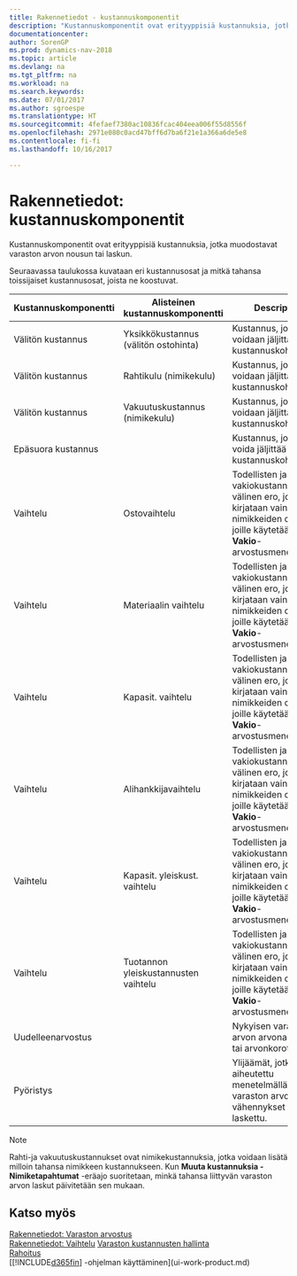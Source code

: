 ```yaml
---
title: Rakennetiedot - kustannuskomponentit
description: "Kustannuskomponentit ovat erityyppisiä kustannuksia, jotka muodostavat varaston arvon nousun tai laskun."
documentationcenter: 
author: SorenGP
ms.prod: dynamics-nav-2018
ms.topic: article
ms.devlang: na
ms.tgt_pltfrm: na
ms.workload: na
ms.search.keywords: 
ms.date: 07/01/2017
ms.author: sgroespe
ms.translationtype: HT
ms.sourcegitcommit: 4fefaef7380ac10836fcac404eea006f55d8556f
ms.openlocfilehash: 2971e080c0acd47bff6d7ba6f21e1a366a6de5e8
ms.contentlocale: fi-fi
ms.lasthandoff: 10/16/2017

---
```

# <a name="design-details-cost-components"></a>Rakennetiedot: kustannuskomponentit
Kustannuskomponentit ovat erityyppisiä kustannuksia, jotka muodostavat varaston arvon nousun tai laskun.  

 Seuraavassa taulukossa kuvataan eri kustannusosat ja mitkä tahansa toissijaiset kustannusosat, joista ne koostuvat.  

|Kustannuskomponentti|Alisteinen kustannuskomponentti|Description|  
|--------------------|--------------------------------|---------------------------------------|  
|Välitön kustannus|Yksikkökustannus (välitön ostohinta)|Kustannus, joka voidaan jäljittää kustannuskohteeseen.|  
|Välitön kustannus|Rahtikulu (nimikekulu)|Kustannus, joka voidaan jäljittää kustannuskohteeseen.|  
|Välitön kustannus|Vakuutuskustannus (nimikekulu)|Kustannus, joka voidaan jäljittää kustannuskohteeseen.|  
|Epäsuora kustannus||Kustannus, jota ei voida jäljittää kustannuskohteeseen.|  
|Vaihtelu|Ostovaihtelu|Todellisten ja vakiokustannusten välinen ero, joka kirjataan vain niiden nimikkeiden osalta, joille käytetään **Vakio**-arvostusmenetelmää.|  
|Vaihtelu|Materiaalin vaihtelu|Todellisten ja vakiokustannusten välinen ero, joka kirjataan vain niiden nimikkeiden osalta, joille käytetään **Vakio**-arvostusmenetelmää.|  
|Vaihtelu|Kapasit. vaihtelu|Todellisten ja vakiokustannusten välinen ero, joka kirjataan vain niiden nimikkeiden osalta, joille käytetään **Vakio**-arvostusmenetelmää.|  
|Vaihtelu|Alihankkijavaihtelu|Todellisten ja vakiokustannusten välinen ero, joka kirjataan vain niiden nimikkeiden osalta, joille käytetään **Vakio**-arvostusmenetelmää.|  
|Vaihtelu|Kapasit. yleiskust. vaihtelu|Todellisten ja vakiokustannusten välinen ero, joka kirjataan vain niiden nimikkeiden osalta, joille käytetään **Vakio**-arvostusmenetelmää.|  
|Vaihtelu|Tuotannon yleiskustannusten vaihtelu|Todellisten ja vakiokustannusten välinen ero, joka kirjataan vain niiden nimikkeiden osalta, joille käytetään **Vakio**-arvostusmenetelmää.|  
|Uudelleenarvostus||Nykyisen varaston arvon arvonalennus tai arvonkorotus.|  
|Pyöristys||Ylijäämät, jotka on aiheutettu menetelmällä, jossa varaston arvostuksen vähennykset on laskettu.|  

> [!NOTE]  
>  Rahti-ja vakuutuskustannukset ovat nimikekustannuksia, jotka voidaan lisätä milloin tahansa nimikkeen kustannukseen. Kun **Muuta kustannuksia - Nimiketapahtumat** -eräajo suoritetaan, minkä tahansa liittyvän varaston arvon laskut päivitetään sen mukaan.  

## <a name="see-also"></a>Katso myös  
 [Rakennetiedot: Varaston arvostus](design-details-inventory-costing.md)   
 [Rakennetiedot: Vaihtelu](design-details-variance.md) [Varaston kustannusten hallinta](finance-manage-inventory-costs.md)  
 [Rahoitus](finance.md)  
 [[!INCLUDE[d365fin](includes/d365fin_md.md)] -ohjelman käyttäminen](ui-work-product.md)  

